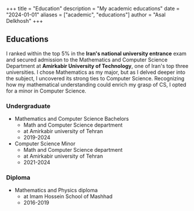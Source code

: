+++
title = "Education"
description = "My academic educations"
date = "2024-01-01"
aliases = ["academic", "educations"]
author = "Asal Delkhosh"
+++

## Educations

I ranked within the top 5% in the __Iran's national university entrance__ exam and secured admission to the Mathematics and Computer Science Department at __Amirkabir University of Technology__, one of Iran's top three universities. I chose Mathematics as my major, but as I delved deeper into the subject, I uncovered its strong ties to Computer Science. Recognizing how my mathematical understanding could enrich my grasp of CS, I opted for a minor in Computer Science.

### Undergraduate

- Mathematics and Computer Science Bachelors
  - Math and Computer Science department
  - at Amirkabir university of Tehran
  - 2019-2024
- Computer Science Minor
  - Math and Computer Science department
  - at Amirkabir university of Tehran
  - 2021-2024

### Diploma

- Mathematics and Physics diploma
  - at Imam Hossein School of Mashhad
  - 2016-2019
